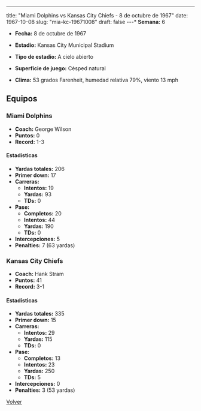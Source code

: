 ---
title: "Miami Dolphins vs Kansas City Chiefs - 8 de octubre de 1967"
date: 1967-10-08
slug: "mia-kc-19671008"
draft: false
---* **Semana:** 6
* **Fecha:** 8 de octubre de 1967

* **Estadio:** Kansas City Municipal Stadium
* **Tipo de estadio:** A cielo abierto
* **Superficie de juego:** Césped natural
* **Clima:** 53 grados Farenheit, humedad relativa 79%, viento 13 mph

## Equipos


### Miami Dolphins
* **Coach:** George Wilson
* **Puntos:** 0
* **Record:** 1-3
#### Estadísticas
* **Yardas totales:** 206
* **Primer down:** 17
* **Carreras:**
  * **Intentos:** 19
  * **Yardas:** 93
  * **TDs:** 0
* **Pase:**
  * **Completos:** 20
  * **Intentos:** 44
  * **Yardas:** 190
  * **TDs:** 0
* **Intercepciones:** 5
* **Penalties:** 7 (63 yardas)

### Kansas City Chiefs
* **Coach:** Hank Stram
* **Puntos:** 41
* **Record:** 3-1
#### Estadísticas
* **Yardas totales:** 335
* **Primer down:** 15
* **Carreras:**
  * **Intentos:** 29
  * **Yardas:** 115
  * **TDs:** 0
* **Pase:**
  * **Completos:** 13
  * **Intentos:** 23
  * **Yardas:** 250
  * **TDs:** 5
* **Intercepciones:** 0
* **Penalties:** 3 (53 yardas)


[Volver](/historia/1967)
